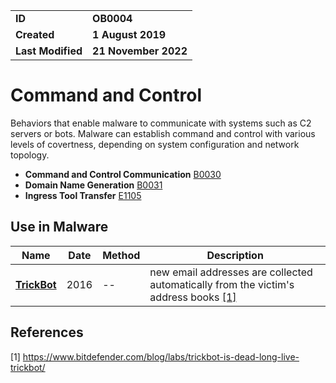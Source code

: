 <table>
<tr>
<td><b>ID</b></td>
<td><b>OB0004</b></td>
</tr>
<td><b>Created</b></td>
<td><b>1 August 2019</b></td>
</tr>
<tr>
<td><b>Last Modified</b></td>
<td><b>21 November 2022</b></td>
</tr>
</table>

# Command and Control
Behaviors that enable malware to communicate with systems such as C2 servers or bots. Malware can establish command and control with various levels of covertness, depending on system configuration and network topology. 

* **Command and Control Communication** [B0030](../command-and-control/c2-communication.md)
* **Domain Name Generation** [B0031](../command-and-control/domain-name-generation.md)
* **Ingress Tool Transfer** [E1105](../command-and-control/ingress-tool-transfer.md)


## Use in Malware

|Name|Date|Method|Description|
|---|---|---|---|
|[**TrickBot**](../command-and-control/README.md)|2016|--| new email addresses are collected automatically from the victim's address books [[1]](#1)|


## References

<a name="1">[1]</a> https://www.bitdefender.com/blog/labs/trickbot-is-dead-long-live-trickbot/
